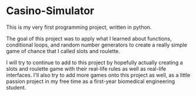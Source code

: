 # Casino-Simulator
This is my very first programming project, written in python.

The goal of this project was to apply what I learned about functions, conditional loops, and random number generators to create a really simple game of chance that I called slots and roulette.

I will try to continue to add to this project by hopefully actually creating a slots and roulette game with their real-life rules as well as real-life interfaces. I'll also try to add more games onto this project as well, as a little passion project in my free time as a first-year biomedical engineering student.
